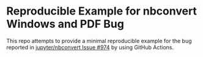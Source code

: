 # Reproducible Example for nbconvert Windows and PDF Bug

This repo attempts to provide a minimal reproducible example for the bug reported in [jupyter/nbconvert Issue #974](https://github.com/jupyter/nbconvert/issues/974) by using GitHub Actions.
